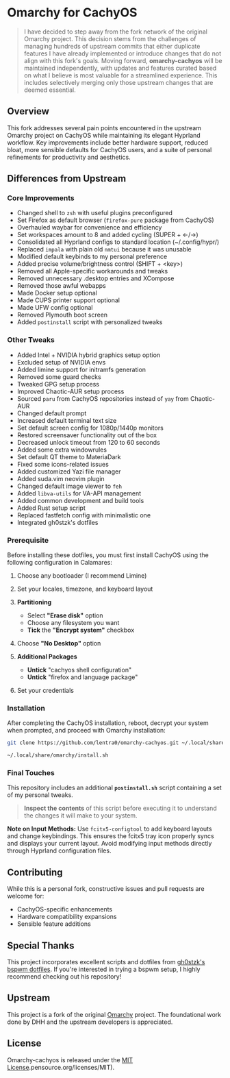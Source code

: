 # Omarchy for CachyOS

> I have decided to step away from the fork network of the original Omarchy project. This decision stems from the challenges of managing hundreds of upstream commits that either duplicate features I have already implemented or introduce changes that do not align with this fork's goals. Moving forward, **omarchy-cachyos** will be maintained independently, with updates and features curated based on what I believe is most valuable for a streamlined experience. This includes selectively merging only those upstream changes that are deemed essential.  

## Overview

This fork addresses several pain points encountered in the upstream Omarchy project on CachyOS while maintaining its elegant Hyprland workflow. Key improvements include better hardware support, reduced bloat, more sensible defaults for CachyOS users, and a suite of personal refinements for productivity and aesthetics.

## Differences from Upstream

### Core Improvements
- Changed shell to `zsh` with useful plugins preconfigured
- Set Firefox as default browser (`firefox-pure` package from CachyOS)
- Overhauled waybar for convenience and efficiency
- Set workspaces amount to 8 and added cycling (SUPER + ←/→)
- Consolidated all Hyprland configs to standard location (~/.config/hypr/)
- Replaced `impala` with plain old `nmtui` because it was unusable
- Modified default keybinds to my personal preference
- Added precise volume/brightness control (SHIFT + \<key\>)
- Removed all Apple-specific workarounds and tweaks
- Removed unnecessary .desktop entries and XCompose
- Removed those awful webapps
- Made Docker setup optional
- Made CUPS printer support optional
- Made UFW config optional
- Removed Plymouth boot screen
- Added `postinstall` script with personalized tweaks

### Other Tweaks
- Added Intel + NVIDIA hybrid graphics setup option
- Excluded setup of NVIDIA envs
- Added limine support for initramfs generation
- Removed some guard checks
- Tweaked GPG setup process
- Improved Chaotic-AUR setup process
- Sourced `paru` from CachyOS repositories instead of `yay` from Chaotic-AUR
- Changed default prompt
- Increased default terminal text size
- Set default screen config for 1080p/1440p monitors
- Restored screensaver functionality out of the box
- Decreased unlock timeout from 120 to 60 seconds
- Added some extra windowrules
- Set default QT theme to MateriaDark
- Fixed some icons-related issues
- Added customized Yazi file manager
- Added suda.vim neovim plugin
- Changed default image viewer to `feh`
- Added `libva-utils` for VA-API management
- Added common development and build tools
- Added Rust setup script
- Replaced fastfetch config with minimalistic one
- Integrated gh0stzk's dotfiles

### Prerequisite
Before installing these dotfiles, you must first install CachyOS using the following configuration in Calamares:

1. Choose any bootloader (I recommend Limine)

2. Set your locales, timezone, and keyboard layout

3.  **Partitioning**
    *   Select **"Erase disk"** option
    *   Choose any filesystem you want
    *   **Tick** the **"Encrypt system"** checkbox

4. Choose **"No Desktop"** option

5.  **Additional Packages**
    *   **Untick** "cachyos shell configuration"
    *   **Untick** "firefox and language package"

6. Set your credentials

### Installation
After completing the CachyOS installation, reboot, decrypt your system when prompted, and proceed with Omarchy installation:

```bash
git clone https://github.com/lentra0/omarchy-cachyos.git ~/.local/share/omarchy

~/.local/share/omarchy/install.sh
```

### Final Touches
This repository includes an additional **`postinstall.sh`** script containing a set of my personal tweaks.
> **Inspect the contents** of this script before executing it to understand the changes it will make to your system.


**Note on Input Methods:** Use `fcitx5-configtool` to add keyboard layouts and change keybindings. This ensures the fcitx5 tray icon properly syncs and displays your current layout. Avoid modifying input methods directly through Hyprland configuration files.

## Contributing

While this is a personal fork, constructive issues and pull requests are welcome for:
- CachyOS-specific enhancements
- Hardware compatibility expansions
- Sensible feature additions

## Special Thanks

This project incorporates excellent scripts and dotfiles from [gh0stzk's bspwm dotfiles](https://github.com/gh0stzk/dotfiles). If you're interested in trying a bspwm setup, I highly recommend checking out his repository!

## Upstream

This project is a fork of the original [Omarchy](https://github.com/basecamp/omarchy) project. The foundational work done by DHH and the upstream developers is appreciated.

## License

Omarchy-cachyos is released under the [MIT License](https://opensource.org/licenses/MIT).pensource.org/licenses/MIT).
